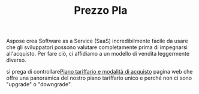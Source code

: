 ﻿---
title: Prezzo Pla
second_title: Aspose.Cells Cloud Documen
type: docs
url: /it/pricing-plan/
description: Aspose.Cells Cloud supporta Excel per creare, convertire, unire, dividere, proteggere, operare su oggetti interni e così via
weight: 70
---
Aspose crea Software as a Service (SaaS) incredibilmente facile da usare che gli sviluppatori possono valutare completamente prima di impegnarsi all'acquisto. Per fare ciò, ci affidiamo a un modello di vendita leggermente diverso.

si prega di controllare[Piano tariffario e modalità di acquisto](https://purchase.aspose.cloud/buy) pagina web che offre una panoramica del nostro piano tariffario unico e perché non ci sono "upgrade" o "downgrade".


